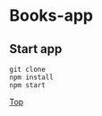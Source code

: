 <a name="top"></a>

# Books-app

<a name="local_deployment"></a>

## Start app
```shell
git clone
npm install
npm start
```

[Top](#top)

